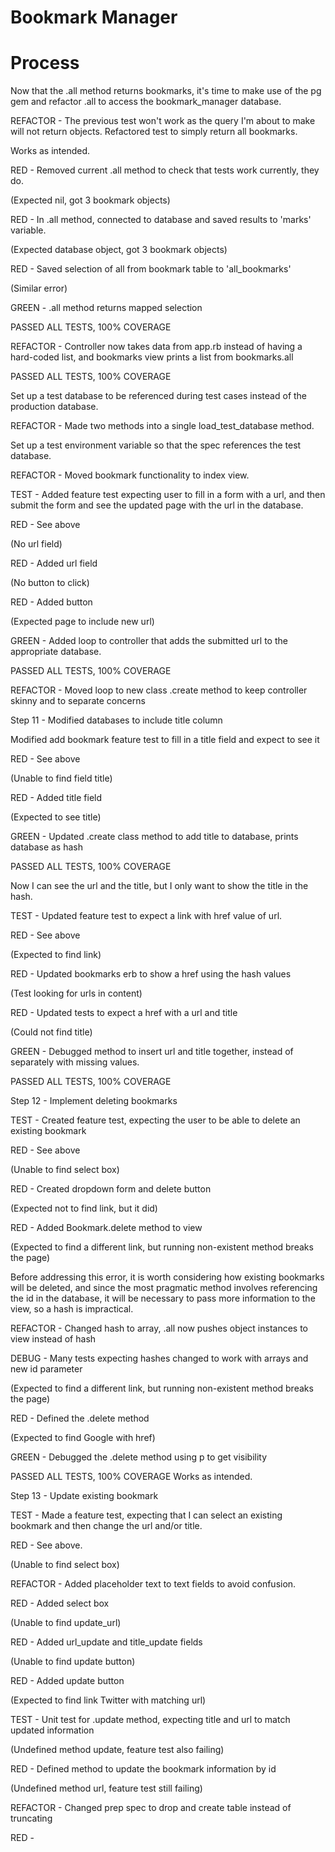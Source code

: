 # Bookmark Manager


# Process


Now that the .all method returns bookmarks, it's time to make use of the pg gem and refactor .all to access the bookmark_manager database.

REFACTOR - The previous test won't work as the query I'm about to make will not return objects. Refactored test to simply return all bookmarks.

Works as intended.

RED - Removed current .all method to check that tests work currently, they do.

(Expected nil, got 3 bookmark objects)

RED - In .all method, connected to database and saved results to 'marks' variable.

(Expected database object, got 3 bookmark objects)

RED - Saved selection of all from bookmark table to 'all_bookmarks'

(Similar error)

GREEN - .all method returns mapped selection

PASSED ALL TESTS, 100% COVERAGE


REFACTOR - Controller now takes data from app.rb instead of having a hard-coded list, and bookmarks view prints a list from bookmarks.all

PASSED ALL TESTS, 100% COVERAGE


Set up a test database to be referenced during test cases instead of the production database.

REFACTOR - Made two methods into a single load_test_database method.

Set up a test environment variable so that the spec references the test database.

REFACTOR - Moved bookmark functionality to index view.

TEST - Added feature test expecting user to fill in a form with a url, and then submit the form and see the updated page with the url in the database.

RED - See above

(No url field)

RED - Added url field

(No button to click)

RED - Added button

(Expected page to include new url)

GREEN - Added loop to controller that adds the submitted url to the appropriate database.

PASSED ALL TESTS, 100% COVERAGE

REFACTOR - Moved loop to new class .create method to keep controller skinny and to separate concerns


Step 11 - Modified databases to include title column

Modified add bookmark feature test to fill in a title field and expect to see it

RED - See above

(Unable to find field title)

RED - Added title field

(Expected to see title)

GREEN - Updated .create class method to add title to database, prints database as hash

PASSED ALL TESTS, 100% COVERAGE


Now I can see the url and the title, but I only want to show the title in the hash.

TEST - Updated feature test to expect a link with href value of url.

RED - See above

(Expected to find link)

RED - Updated bookmarks erb to show a href using the hash values

(Test looking for urls in content)

RED - Updated tests to expect a href with a url and title

(Could not find title)

GREEN - Debugged method to insert url and title together, instead of separately with missing values.

PASSED ALL TESTS, 100% COVERAGE


Step 12 - Implement deleting bookmarks

TEST - Created feature test, expecting the user to be able to delete an existing bookmark

RED - See above

(Unable to find select box)

RED - Created dropdown form and delete button

(Expected not to find link, but it did)

RED - Added Bookmark.delete method to view

(Expected to find a different link, but running non-existent method breaks the page)


Before addressing this error, it is worth considering how existing bookmarks will be deleted, and since the most pragmatic method involves referencing the id in the database, it will be necessary to pass more information to the view, so a hash is impractical.

REFACTOR - Changed hash to array, .all now pushes object instances to view instead of hash

DEBUG - Many tests expecting hashes changed to work with arrays and new id parameter

(Expected to find a different link, but running non-existent method breaks the page)

RED - Defined the .delete method

(Expected to find Google with href)

GREEN - Debugged the .delete method using p to get visibility

PASSED ALL TESTS, 100% COVERAGE
Works as intended.


Step 13 - Update existing bookmark

TEST - Made a feature test, expecting that I can select an existing bookmark and then change the url and/or title.

RED - See above.

(Unable to find select box)

REFACTOR - Added placeholder text to text fields to avoid confusion.

RED - Added select box

(Unable to find update_url)

RED - Added url_update and title_update fields

(Unable to find update button)

RED - Added update button

(Expected to find link Twitter with matching url)

TEST - Unit test for .update method, expecting title and url to match updated information

(Undefined method update, feature test also failing)

RED - Defined method to update the bookmark information by id

(Undefined method url, feature test still failing)

REFACTOR - Changed prep spec to drop and create table instead of truncating

RED - 
